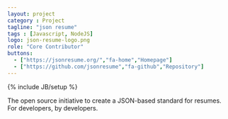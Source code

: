 ```yaml
---
layout: project
category : Project
tagline: "json resume"
tags : [Javascript, NodeJS]
logo: json-resume-logo.png
role: "Core Contributor"
buttons:
  - ["https://jsonresume.org/","fa-home","Homepage"]
  - ["https://github.com/jsonresume","fa-github","Repository"]
---
```

{% include JB/setup %}

The open source initiative to create a JSON-based standard for resumes. For developers, by developers.
